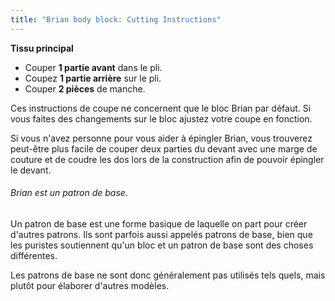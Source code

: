 ```yaml
---
title: "Brian body block: Cutting Instructions"
---
```


**Tissu principal**

- Couper **1 partie avant** dans le pli.
- Coupez **1 partie arrière** sur le pli.
- Couper **2 pièces** de manche.

Ces instructions de coupe ne concernent que le bloc Brian par défaut. Si vous faites des changements sur le bloc ajustez votre coupe en fonction.

<Tip>

Si vous n'avez personne pour vous aider à épingler Brian, vous trouverez peut-être plus facile de couper deux parties du devant avec une marge de couture et de coudre les dos lors de la construction afin de pouvoir épingler le devant.

</Tip>

<Note>

###### Brian est un patron de base.

Un patron de base est une forme basique de laquelle on part pour créer d'autres patrons.
Ils sont parfois aussi appelés patrons de base, bien que les puristes soutiennent qu'un bloc et un patron de base sont des choses différentes.

Les patrons de base ne sont donc généralement pas utilisés tels quels, mais plutôt pour élaborer d'autres modèles.

</Note>
